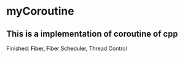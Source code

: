 # myCoroutine
## This is a implementation of coroutine of cpp
Finished:
Fiber,
Fiber Scheduler,
Thread Control

